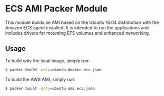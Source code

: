 # ECS AMI Packer Module

This module builds an AMI based on the Ubuntu 16.04 distribution with the
Amazon ECS agent installed. It is intended to run the applications and includes
drivers for mounting EFS volumes and enhanced networking.

## Usage

To build only the local image, simply run:

```bash
$ packer build -only=ubuntu-docker ecs.json
```

To build the AWS AMI, simply run:

```bash
$ packer build -only=ubuntu-ami ecs.json
```
